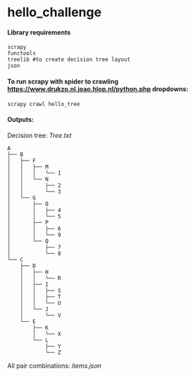 # hello_challenge
#### Library requirements
```
scrapy
functools
treelib #to create decision tree layout
json
```
#### To run scrapy with spider to crawling https://www.drukzo.nl.joao.hlop.nl/python.php dropdowns:
```
scrapy crawl hello_tree
```
#### Outputs:
Decision tree: *Tree.txt*
```
A
├── B
│   ├── F
│   │   ├── M
│   │   │   └── 1
│   │   └── N
│   │       ├── 2
│   │       └── 3
│   └── G
│       ├── O
│       │   ├── 4
│       │   └── 5
│       ├── P
│       │   ├── 6
│       │   └── 9
│       └── Q
│           ├── 7
│           └── 8
└── C
    ├── D
    │   ├── H
    │   │   └── R
    │   ├── I
    │   │   ├── S
    │   │   ├── T
    │   │   └── U
    │   └── J
    │       └── V
    └── E
        ├── K
        │   └── X
        └── L
            ├── Y
            └── Z
```
All pair combinations: *items.json*